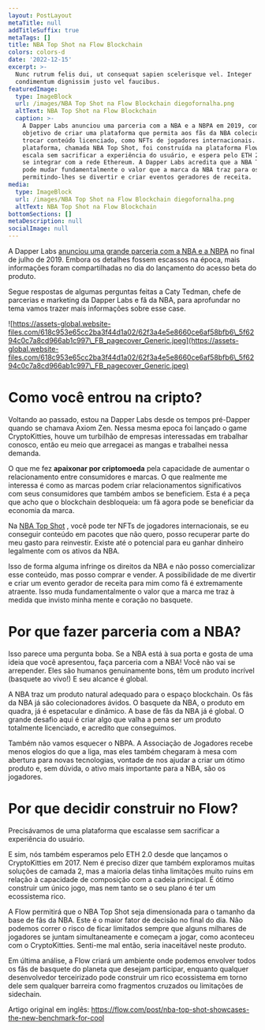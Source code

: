 ```yaml
---
layout: PostLayout
metaTitle: null
addTitleSuffix: true
metaTags: []
title: NBA Top Shot na Flow Blockchain
colors: colors-d
date: '2022-12-15'
excerpt: >-
  Nunc rutrum felis dui, ut consequat sapien scelerisque vel. Integer
  condimentum dignissim justo vel faucibus.
featuredImage:
  type: ImageBlock
  url: /images/NBA Top Shot na Flow Blockchain diegofornalha.png
  altText: NBA Top Shot na Flow Blockchain
  caption: >-
    A Dapper Labs anunciou uma parceria com a NBA e a NBPA em 2019, com o
    objetivo de criar uma plataforma que permita aos fãs da NBA colecionar e
    trocar conteúdo licenciado, como NFTs de jogadores internacionais. A
    plataforma, chamada NBA Top Shot, foi construída na plataforma Flow, que
    escala sem sacrificar a experiência do usuário, e espera pelo ETH 2.0 para
    se integrar com a rede Ethereum. A Dapper Labs acredita que a NBA Top Shot
    pode mudar fundamentalmente o valor que a marca da NBA traz para os fãs,
    permitindo-lhes se divertir e criar eventos geradores de receita.
media:
  type: ImageBlock
  url: /images/NBA Top Shot na Flow Blockchain diegofornalha.png
  altText: NBA Top Shot na Flow Blockchain
bottomSections: []
metaDescription: null
socialImage: null
---
```

A Dapper Labs [anunciou uma grande parceria com a NBA e a NBPA](https://pr.nba.com/nba-nbpa-dapper-labs-blockchain-game/) no final de julho de 2019. Embora os detalhes fossem escassos na época, mais informações foram compartilhadas no dia do lançamento do acesso beta do produto.

Segue respostas de algumas perguntas feitas a Caty Tedman, chefe de parcerias e marketing da Dapper Labs e fã da NBA, para aprofundar no tema vamos trazer mais informações sobre esse case.

![https://assets-global.website-files.com/618c953e65cc2ba3f44d1a02/62f3a4e5e8660ce6af58bfb6\_5f6294c0c7a8cd966ab1c997\_FB_pagecover_Generic.jpeg](https://assets-global.website-files.com/618c953e65cc2ba3f44d1a02/62f3a4e5e8660ce6af58bfb6\_5f6294c0c7a8cd966ab1c997\_FB_pagecover_Generic.jpeg)

# **Como você entrou na cripto?**

Voltando ao passado, estou na Dapper Labs desde os tempos pré-Dapper quando se chamava Axiom Zen. Nessa mesma epoca foi lançado o game CryptoKitties, houve um turbilhão de empresas interessadas em trabalhar conosco, então eu meio que arregacei as mangas e trabalhei nessa demanda.

O que me fez **apaixonar por criptomoeda** pela capacidade de aumentar o relacionamento entre consumidores e marcas. O que realmente me interessa é como as marcas podem criar relacionamentos significativos com seus consumidores que também ambos se beneficiem. Esta é a peça que acho que o blockchain desbloqueia: um fã agora pode se beneficiar da economia da marca.

Na [NBA Top Shot](https://www.nbatopshot.com/) , você pode ter NFTs de jogadores internacionais, se eu conseguir conteúdo em pacotes que não quero, posso recuperar parte do meu gasto para reinvestir. Existe até o potencial para eu ganhar dinheiro legalmente com os ativos da NBA. 

Isso de forma alguma infringe os direitos da NBA e não posso comercializar esse conteúdo, mas posso comprar e vender. A possibilidade de me divertir e criar um evento gerador de receita para mim como fã é extremamente atraente. Isso muda fundamentalmente o valor que a marca me traz à medida que invisto minha mente e coração no basquete.

# **Por que fazer parceria com a NBA?**

Isso parece uma pergunta boba. Se a NBA está à sua porta e gosta de uma ideia que você apresentou, faça parceria com a NBA! Você não vai se arrepender. Eles são humanos genuinamente bons, têm um produto incrível (basquete ao vivo!) E seu alcance é global.

A NBA traz um produto natural adequado para o espaço blockchain. Os fãs da NBA já são colecionadores ávidos. O basquete da NBA, o produto em quadra, já é espetacular e dinâmico. A base de fãs da NBA já é global. O grande desafio aqui é criar algo que valha a pena ser um produto totalmente licenciado, e acredito que conseguimos.

Também não vamos esquecer o NBPA. A Associação de Jogadores recebe menos elogios do que a liga, mas eles também chegaram à mesa com abertura para novas tecnologias, vontade de nos ajudar a criar um ótimo produto e, sem dúvida, o ativo mais importante para a NBA, são os jogadores.

# **Por que decidir construir no Flow?**

Precisávamos de uma plataforma que escalasse sem sacrificar a experiência do usuário. 

E sim, nós também esperamos pelo ETH 2.0 desde que lançamos o CryptoKitties em 2017. Nem é preciso dizer que também exploramos muitas soluções de camada 2, mas a maioria delas tinha limitações muito ruins em relação à capacidade de composição com a cadeia principal. É ótimo construir um único jogo, mas nem tanto se o seu plano é ter um ecossistema rico.

A Flow permitirá que o NBA Top Shot seja dimensionada para o tamanho da base de fãs da NBA. Este é o maior fator de decisão no final do dia. Não podemos correr o risco de ficar limitados sempre que alguns milhares de jogadores se juntam simultaneamente e começam a jogar, como aconteceu com o CryptoKitties. Senti-me mal então, seria inaceitável neste produto.

Em última análise, a Flow criará um ambiente onde podemos envolver todos os fãs de basquete do planeta que desejam participar, enquanto qualquer desenvolvedor terceirizado pode construir um rico ecossistema em torno dele sem qualquer barreira como fragmentos cruzados ou limitações de sidechain.

Artigo original em inglês: <https://flow.com/post/nba-top-shot-showcases-the-new-benchmark-for-cool>
